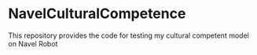 # NavelCulturalCompetence
This repository provides the code for testing my cultural competent model on Navel Robot
